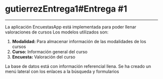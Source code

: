 # gutierrezEntrega1#Entrega #1

---
La aplicación EncuestasApp está implementada para poder llenar valoraciones de cursos
Los modelos utilizados son:
1. **Modalidad:** Para almacenar información de las modalidades de los cursos
2. **Curso:** Información general del curso
3. **Encuesta:** Valoración del curso

La base de datos está con información referencial llena.
Se ha creado un menú lateral con los enlaces a la búsqueda y formularios

